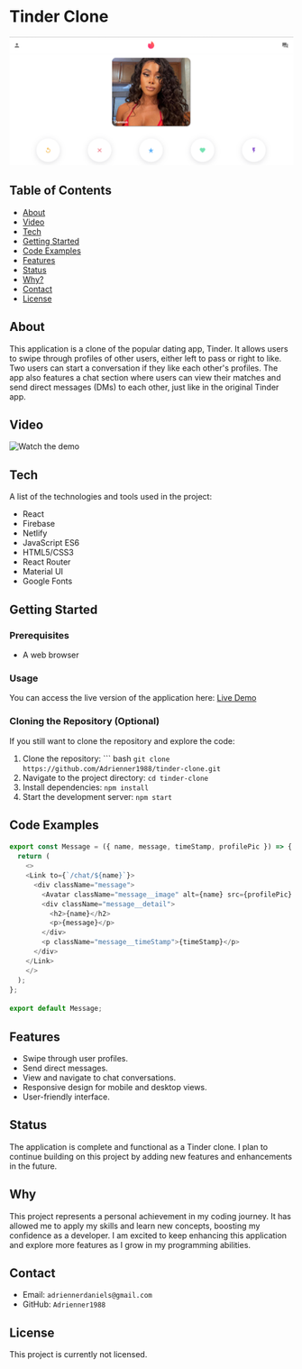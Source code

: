 # Tinder Clone

![Project Screenshot](src/Images/Tinder_Screenshot.png)

## Table of Contents
- [About](#about)
- [Video](#video)
- [Tech](#tech)
- [Getting Started](#getting-started)
- [Code Examples](#code-examples)
- [Features](#features)
- [Status](#status)
- [Why?](#why)
- [Contact](#contact)
- [License](#license)

## About
This application is a clone of the popular dating app, Tinder. It allows users to swipe through profiles of other users, either left to pass or right to like. Two users can start a conversation if they like each other's profiles. The app also features a chat section where users can view their matches and send direct messages (DMs) to each other, just like in the original Tinder app.

## Video
![Watch the demo](https://drive.google.com/file/d/1Old6zujdjfpkcWHtjjgueDkkAJuIDkqy/view?usp=sharing)

## Tech
A list of the technologies and tools used in the project:
- React
- Firebase
- Netlify
- JavaScript ES6
- HTML5/CSS3
- React Router
- Material UI
- Google Fonts

## Getting Started

### Prerequisites
- A web browser

### Usage
You can access the live version of the application here: [Live Demo](https://ad-tinder-clone.netlify.app/)

### Cloning the Repository (Optional)
If you still want to clone the repository and explore the code:
1. Clone the repository: ``` bash `git clone https://github.com/Adrienner1988/tinder-clone.git`
2. Navigate to the project directory: `cd tinder-clone`
3. Install dependencies: `npm install`
4. Start the development server: `npm start`

## Code Examples
```javascript
export const Message = ({ name, message, timeStamp, profilePic }) => {
  return (
    <>
    <Link to={`/chat/${name}`}>
      <div className="message">
        <Avatar className="message__image" alt={name} src={profilePic} />
        <div className="message__detail">
          <h2>{name}</h2>
          <p>{message}</p>
        </div>
        <p className="message__timeStamp">{timeStamp}</p>
      </div>
    </Link>
    </>
  );
};

export default Message;
```

## Features
- Swipe through user profiles.
- Send direct messages.
- View and navigate to chat conversations.
- Responsive design for mobile and desktop views.
- User-friendly interface.

## Status
The application is complete and functional as a Tinder clone. I plan to continue building on this project by adding new features and enhancements in the future.

## Why
This project represents a personal achievement in my coding journey. It has allowed me to apply my skills and learn new concepts, boosting my confidence as a developer. I am excited to keep enhancing this application and explore more features as I grow in my programming abilities.

## Contact
- Email: `adriennerdaniels@gmail.com`
- GitHub: `Adrienner1988`

## License
This project is currently not licensed.
